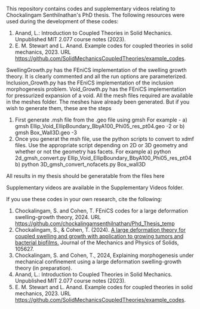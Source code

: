 This repository contains codes and supplementary videos relating to Chockalingam Senthilnathan's PhD thesis. The following resources were used during the development of these codes:

1. Anand, L.: Introduction to Coupled Theories in Solid Mechanics. Unpublished MIT 2.077 course notes (2023).
2. E. M. Stewart and L. Anand. Example codes for coupled theories in solid mechanics, 2023. URL https://github.com/SolidMechanicsCoupledTheories/example_codes.

SwellingGrowth.py has the FEniCS implementation of the swelling growth theory. It is clearly commented and all the run options are parameterized.
Inclusion_Growth.py has the FEniCS implementation of the inclusion morphogenesis problem.
Void_Growth.py has the FEniCS implementation for pressurized expansion of a void.
All the mesh files required are available in the meshes folder. The meshes have already been generated. 
But if you wish to generate them, these are the steps
1. First generate .msh file from the .geo file using gmsh For example - 
a) gmsh Ellip_Void_EllipBoundary_BbyA100_Phi05_res_pt04.geo -2
or b) gmsh Box_Wall3D.geo -3
2. Once you generat the msh file, use the python scripts to convert to xdmf files. Use the appropriate script depending on 2D or 3D geometry and whether or not the geometry has facets. For example
a) python 2d_gmsh_convert.py Ellip_Void_EllipBoundary_BbyA100_Phi05_res_pt04
b) python 3D_gmsh_convert_nofacets.py  Box_wall3D

All results in my thesis should be generatable from the files here

Supplementary videos are available in the Supplementary Videos folder.

If you use these codes in your own research, cite the following:

1. Chockalingam, S. and Cohen, T. FEniCS codes for a large deformation swelling-growth theory, 2024. URL https://github.com/chockalingamsenthilnathan/Phd_Thesis_temp 
2. Chockalingam, S., & Cohen, T. (2024). [A large deformation theory for coupled swelling and growth with application to growing tumors and bacterial biofilms.](https://www.sciencedirect.com/science/article/pii/S0022509624000930) Journal of the Mechanics and Physics of Solids, 105627.
3. Chockalingam, S. and Cohen, T., 2024, Explaining morphogenesis under mechanical confinement using a large deformation swelling-growth theory (in preparation). 
4. Anand, L.: Introduction to Coupled Theories in Solid Mechanics. Unpublished MIT 2.077 course notes (2023).
5. E. M. Stewart and L. Anand. Example codes for coupled theories in solid mechanics, 2023. URL https://github.com/SolidMechanicsCoupledTheories/example_codes.
